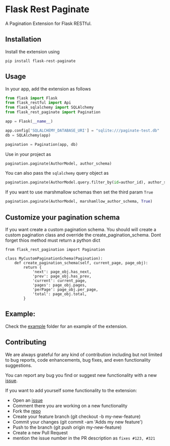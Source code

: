 # Flask Rest Paginate

A Pagination Extension for Flask RESTful.

## Installation

Install the extension using 
```
pip install flask-rest-paginate
```

## Usage
In your app, add the extension as follows

```py
from flask import Flask
from flask_restful import Api
from flask_sqlalchemy import SQLAlchemy
from flask_rest_paginate import Pagination

app = Flask(__name__)

app.config['SQLALCHEMY_DATABASE_URI'] = "sqlite:///paginate-test.db"
db = SQLAlchemy(app)

pagination = Pagination(app, db)

```

Use in your project as
```py
pagination.paginate(AuthorModel, author_schema)
```

You can also pass the `sqlalchemy` query object as
```py
pagination.paginate(AuthorModel.query.filter_by(id=author_id), author_schema)
```

If you want to use marshmallow schemas then set the third param `True`
```py
pagination.paginate(AuthorModel, marshamllow_author_schema, True)
```

## Customize your pagination schema

If you want create a custom pagination schema. You should will create a custom pagination class and override the create_pagination_schema. Dont forget thios method must return a python dict
```
from flask_rest_pagination import Pagination

class MyCustomPaginationSchema(Pagination):
    def create_pagination_schema(self, current_page, page_obj):
        return {
            'next': page_obj.has_next,
            'prev': page_obj.has_prev,
            'current': current_page,
            'pages': page_obj.pages,
            'perPage': page_obj.per_page,
            'total': page_obj.total,
        }
``` 


## Example:

Check the [example](https://github.com/mtShaikh/flask-rest-paginate/tree/master/example) folder for an example of the extension.

## Contributing

We are always grateful for any kind of contribution including but not limited to bug reports, code enhancements, bug fixes, and even functionality suggestions.

You can report any bug you find or suggest new functionality with a new [issue](https://github.com/mtShaikh/flask-rest-paginate/issues).

If you want to add yourself some functionality to the extension:
 
- Open an [issue](https://github.com/mtShaikh/flask-rest-paginate/issues)
- Comment there you are working on a new functionality
- Fork the [repo](https://github.com/mtShaikh/flask-rest-paginate/)
- Create your feature branch (git checkout -b my-new-feature)
- Commit your changes (git commit -am 'Adds my new feature')
- Push to the branch (git push origin my-new-feature)
- Create a new Pull Request
- mention the issue number in the PR description as `fixes #123, #321`
